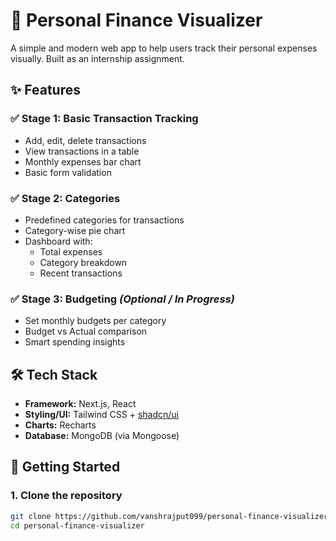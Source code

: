 # 💸 Personal Finance Visualizer

A simple and modern web app to help users track their personal expenses visually. Built as an internship assignment.

## ✨ Features

### ✅ Stage 1: Basic Transaction Tracking
- Add, edit, delete transactions
- View transactions in a table
- Monthly expenses bar chart
- Basic form validation

### ✅ Stage 2: Categories
- Predefined categories for transactions
- Category-wise pie chart
- Dashboard with:
  - Total expenses
  - Category breakdown
  - Recent transactions

### ✅ Stage 3: Budgeting *(Optional / In Progress)*
- Set monthly budgets per category
- Budget vs Actual comparison
- Smart spending insights

## 🛠️ Tech Stack

- **Framework:** Next.js, React
- **Styling/UI:** Tailwind CSS + [shadcn/ui](https://ui.shadcn.com/)
- **Charts:** Recharts
- **Database:** MongoDB (via Mongoose)

## 🚀 Getting Started

### 1. Clone the repository
```bash
git clone https://github.com/vanshrajput099/personal-finance-visualizer.git
cd personal-finance-visualizer
